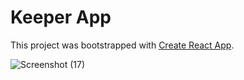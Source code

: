 # Keeper App

This project was bootstrapped with [Create React App](https://github.com/facebook/create-react-app).

![Screenshot (17)](https://user-images.githubusercontent.com/59740034/119341118-0ab80f00-bcb1-11eb-9357-b995f4c96847.png)
